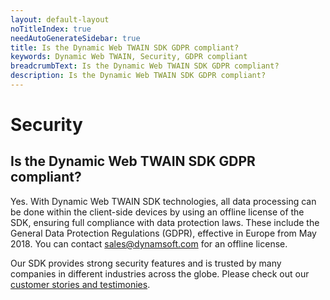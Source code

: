 ```yaml
---
layout: default-layout
noTitleIndex: true
needAutoGenerateSidebar: true
title: Is the Dynamic Web TWAIN SDK GDPR compliant?
keywords: Dynamic Web TWAIN, Security, GDPR compliant
breadcrumbText: Is the Dynamic Web TWAIN SDK GDPR compliant?
description: Is the Dynamic Web TWAIN SDK GDPR compliant?
---
```


# Security

## Is the Dynamic Web TWAIN SDK GDPR compliant?

Yes. With Dynamic Web TWAIN SDK technologies, all data processing can be done within the client-side devices by using an offline license of the SDK, ensuring full compliance with data protection laws. These include the General Data Protection Regulations (GDPR), effective in Europe from May 2018. You can contact <a href="mailto:sales@dynamsoft.com" target="_blank">sales@dynamsoft.com</a> for an offline license.

Our SDK provides strong security features and is trusted by many companies in different industries across the globe. Please check out our <a href="https://www.dynamsoft.com/company/customers/?type=&product=&industry=" target="_blank">customer stories and testimonies</a>.
